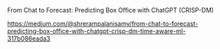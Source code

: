 From Chat to Forecast: Predicting Box Office with ChatGPT (CRISP-DM)

https://medium.com/@shrerampalanisamy/from-chat-to-forecast-predicting-box-office-with-chatgpt-crisp-dm-time-aware-ml-317b086eada3

